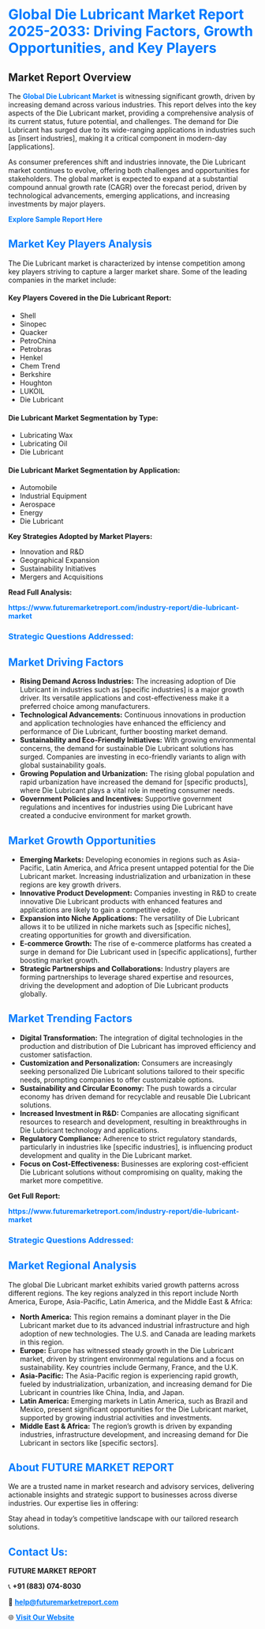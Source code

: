 <h1 style="color: #007BFF;">Global Die Lubricant Market Report 2025-2033: Driving Factors, Growth Opportunities, and Key Players</h1>

<section id="overview">
<h2>Market Report Overview</h2>
<p>The <a href="https://www.futuremarketreport.com/industry-report/die-lubricant-market" style="color: #007BFF; text-decoration: none;"><strong>Global Die Lubricant Market</strong></a> is witnessing significant growth, driven by increasing demand across various industries. This report delves into the key aspects of the Die Lubricant market, providing a comprehensive analysis of its current status, future potential, and challenges. The demand for Die Lubricant has surged due to its wide-ranging applications in industries such as [insert industries], making it a critical component in modern-day [applications].</p>
<p>As consumer preferences shift and industries innovate, the Die Lubricant market continues to evolve, offering both challenges and opportunities for stakeholders. The global market is expected to expand at a substantial compound annual growth rate (CAGR) over the forecast period, driven by technological advancements, emerging applications, and increasing investments by major players.</p>
</section>

<section id="overview">
<p><a href="https://www.futuremarketreport.com/request-sample/reportId=96967" style="color: #007BFF; text-decoration: none;"><strong>Explore Sample Report Here</strong></a></p>
</section>

<section id="key-players">
<h2 style="color: #007BFF;">Market Key Players Analysis</h2>
<p>The Die Lubricant market is characterized by intense competition among key players striving to capture a larger market share. Some of the leading companies in the market include:</p>
<h4>Key Players Covered in the Die Lubricant Report:</h4>
<ul><li>Shell</li><li>Sinopec</li><li>Quacker</li><li>PetroChina</li><li>Petrobras</li><li>Henkel</li><li>Chem Trend</li><li>Berkshire</li><li>Houghton</li><li>LUKOIL</li><li>Die Lubricant</li></ul>
<h4>Die Lubricant Market Segmentation by Type:</h4>
<ul><li>Lubricating Wax</li><li>Lubricating Oil</li><li>Die Lubricant</li></ul>

<h4>Die Lubricant Market Segmentation by Application:</h4>
<ul><li>Automobile</li><li>Industrial Equipment</li><li>Aerospace</li><li>Energy</li><li>Die Lubricant</li></ul>
<p><strong>Key Strategies Adopted by Market Players:</strong></p>
<ul>
<li>Innovation and R&D</li>
<li>Geographical Expansion</li>
<li>Sustainability Initiatives</li>
<li>Mergers and Acquisitions</li>
</ul>
</section>

<section>
<p><strong>Read Full Analysis: </strong></p><a href="https://www.futuremarketreport.com/industry-report/die-lubricant-market" style="color: #007BFF; text-decoration: none;"><strong>https://www.futuremarketreport.com/industry-report/die-lubricant-market</strong></a>
<h3 style="color: #007BFF;">Strategic Questions Addressed:</h3>
</section>

<section id="driving-factors">
<h2 style="color: #007BFF;">Market Driving Factors</h2>
<ul>
<li><strong>Rising Demand Across Industries:</strong> The increasing adoption of Die Lubricant in industries such as [specific industries] is a major growth driver. Its versatile applications and cost-effectiveness make it a preferred choice among manufacturers.</li>
<li><strong>Technological Advancements:</strong> Continuous innovations in production and application technologies have enhanced the efficiency and performance of Die Lubricant, further boosting market demand.</li>
<li><strong>Sustainability and Eco-Friendly Initiatives:</strong> With growing environmental concerns, the demand for sustainable Die Lubricant solutions has surged. Companies are investing in eco-friendly variants to align with global sustainability goals.</li>
<li><strong>Growing Population and Urbanization:</strong> The rising global population and rapid urbanization have increased the demand for [specific products], where Die Lubricant plays a vital role in meeting consumer needs.</li>
<li><strong>Government Policies and Incentives:</strong> Supportive government regulations and incentives for industries using Die Lubricant have created a conducive environment for market growth.</li>
</ul>
</section>

<section id="growth-opportunities">
<h2 style="color: #007BFF;">Market Growth Opportunities</h2>
<ul>
<li><strong>Emerging Markets:</strong> Developing economies in regions such as Asia-Pacific, Latin America, and Africa present untapped potential for the Die Lubricant market. Increasing industrialization and urbanization in these regions are key growth drivers.</li>
<li><strong>Innovative Product Development:</strong> Companies investing in R&D to create innovative Die Lubricant products with enhanced features and applications are likely to gain a competitive edge.</li>
<li><strong>Expansion into Niche Applications:</strong> The versatility of Die Lubricant allows it to be utilized in niche markets such as [specific niches], creating opportunities for growth and diversification.</li>
<li><strong>E-commerce Growth:</strong> The rise of e-commerce platforms has created a surge in demand for Die Lubricant used in [specific applications], further boosting market growth.</li>
<li><strong>Strategic Partnerships and Collaborations:</strong> Industry players are forming partnerships to leverage shared expertise and resources, driving the development and adoption of Die Lubricant products globally.</li>
</ul>
</section>

<section id="trending-factors">
<h2 style="color: #007BFF;">Market Trending Factors</h2>
<ul>
<li><strong>Digital Transformation:</strong> The integration of digital technologies in the production and distribution of Die Lubricant has improved efficiency and customer satisfaction.</li>
<li><strong>Customization and Personalization:</strong> Consumers are increasingly seeking personalized Die Lubricant solutions tailored to their specific needs, prompting companies to offer customizable options.</li>
<li><strong>Sustainability and Circular Economy:</strong> The push towards a circular economy has driven demand for recyclable and reusable Die Lubricant solutions.</li>
<li><strong>Increased Investment in R&D:</strong> Companies are allocating significant resources to research and development, resulting in breakthroughs in Die Lubricant technology and applications.</li>
<li><strong>Regulatory Compliance:</strong> Adherence to strict regulatory standards, particularly in industries like [specific industries], is influencing product development and quality in the Die Lubricant market.</li>
<li><strong>Focus on Cost-Effectiveness:</strong> Businesses are exploring cost-efficient Die Lubricant solutions without compromising on quality, making the market more competitive.</li>
</ul>
</section>

<section>
<p><strong>Get Full Report: </strong></p><a href="https://www.futuremarketreport.com/industry-report/die-lubricant-market" style="color: #007BFF; text-decoration: none;"><strong>https://www.futuremarketreport.com/industry-report/die-lubricant-market</strong></a>
<h3 style="color: #007BFF;">Strategic Questions Addressed:</h3>
</section>


<section id="regional-analysis">
<h2 style="color: #007BFF;">Market Regional Analysis</h2>
<p>The global Die Lubricant market exhibits varied growth patterns across different regions. The key regions analyzed in this report include North America, Europe, Asia-Pacific, Latin America, and the Middle East & Africa:</p>
<ul>
<li><strong>North America:</strong> This region remains a dominant player in the Die Lubricant market due to its advanced industrial infrastructure and high adoption of new technologies. The U.S. and Canada are leading markets in this region.</li>
<li><strong>Europe:</strong> Europe has witnessed steady growth in the Die Lubricant market, driven by stringent environmental regulations and a focus on sustainability. Key countries include Germany, France, and the U.K.</li>
<li><strong>Asia-Pacific:</strong> The Asia-Pacific region is experiencing rapid growth, fueled by industrialization, urbanization, and increasing demand for Die Lubricant in countries like China, India, and Japan.</li>
<li><strong>Latin America:</strong> Emerging markets in Latin America, such as Brazil and Mexico, present significant opportunities for the Die Lubricant market, supported by growing industrial activities and investments.</li>
<li><strong>Middle East & Africa:</strong> The region’s growth is driven by expanding industries, infrastructure development, and increasing demand for Die Lubricant in sectors like [specific sectors].</li>
</ul>
</section>

<footer>
<h2 style="color: #007BFF;">About FUTURE MARKET REPORT</h2>
<p>We are a trusted name in market research and advisory services, delivering actionable insights and strategic support to businesses across diverse industries. Our expertise lies in offering:</p>

<p>Stay ahead in today’s competitive landscape with our tailored research solutions.</p>

<h2 style="color: #007BFF;">Contact Us:</h2>
<p><strong>FUTURE MARKET REPORT</strong></p>
<p>📞 <strong>+91 (883) 074-8030</strong></p>
<p>📧 <strong><a href="mailto:help@futuremarketreport.com" style="color: #007BFF;">help@futuremarketreport.com</a></strong></p>
<p>🌐 <strong><a href="https://www.futuremarketreport.com/" style="color: #007BFF;">Visit Our Website</a></strong></p>
</footer>